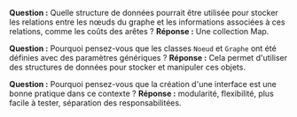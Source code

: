 
**Question :** Quelle structure de données pourrait être utilisée pour stocker les relations entre les nœuds du graphe et les informations associées à ces relations, comme les coûts des arêtes ?
**Réponse :** Une collection Map.

**Question :** Pourquoi pensez-vous que les classes `Noeud` et `Graphe` ont été définies avec des paramètres génériques ?
**Réponse :** Cela permet d'utiliser des structures de données pour stocker et manipuler ces objets.

**Question :** Pourquoi pensez-vous que la création d'une interface est une bonne pratique dans ce contexte ?
**Réponse :** modularité, flexibilité, plus facile à tester, séparation des responsabilitées.
 